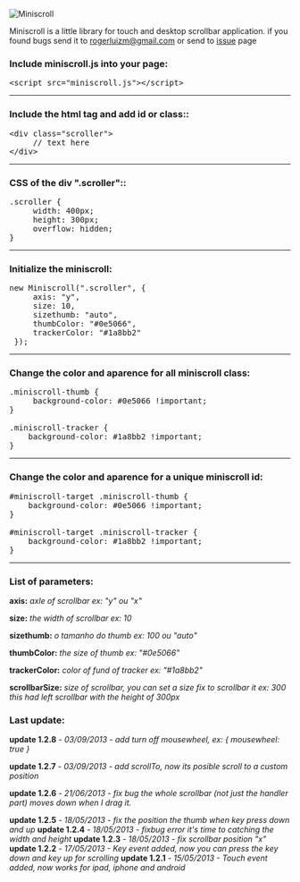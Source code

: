 ![Miniscroll](http://miniscroll.rogerluizm.com.br/fb.jpg)

Miniscroll is a little library for touch and desktop scrollbar application. if you found bugs send it to rogerluizm@gmail.com or send to <a href="https://github.com/rogerluiz/Miniscroll-JS/issues?page=1&state=open">issue</a> page


### Include miniscroll.js into your page:

<pre>
&lt;script src="miniscroll.js"&gt;&lt;/script&gt;
</pre>

***

### Include the html tag and add id or class::

<pre>
&lt;div class="scroller"&gt;
     // text here
&lt;/div&gt;
</pre>

***

### CSS of the div ".scroller"::
<pre>
.scroller {
     width: 400px;
     height: 300px;
     overflow: hidden;
}
</pre>

***

### Initialize the miniscroll:
<pre>
new Miniscroll(".scroller", {
     axis: "y",
     size: 10,
     sizethumb: "auto",
     thumbColor: "#0e5066",
     trackerColor: "#1a8bb2"
 });
</pre>

***


### Change the color and aparence for all miniscroll class:
<pre>
.miniscroll-thumb {
     background-color: #0e5066 !important;
}

.miniscroll-tracker {
    background-color: #1a8bb2 !important;
}
</pre>

***

### Change the color and aparence for a unique miniscroll id:
<pre>
&#35;miniscroll-target .miniscroll-thumb {
    background-color: #0e5066 !important;
}

&#35;miniscroll-target .miniscroll-tracker {
    background-color: #1a8bb2 !important;
}
</pre>

***

### List of parameters:
**axis:**
_axle of scrollbar ex: "y" ou "x"_

**size:**
_the width of scrollbar ex: 10_

**sizethumb:**
_o tamanho do thumb ex: 100 ou "auto"_

**thumbColor:**
_the size of thumb ex: "#0e5066"_

**trackerColor:**
_color of fund of tracker ex: "#1a8bb2"_

**scrollbarSize:**
_size of scrollbar, you can set a size fix to scrollbar it ex: 300 this had left scrollbar with the height of 300px_

### Last update:
**update 1.2.8** - _03/09/2013 - add turn off mousewheel, ex: { mousewheel: true }_

**update 1.2.7** - _03/09/2013 - add scrollTo, now its posible scroll to a custom position_

**update 1.2.6** - _21/06/2013 - fix bug the whole scrollbar (not just the handler part) moves down when I drag it._

**update 1.2.5** - _18/05/2013 - fix the position the thumb when key press down and up_
**update 1.2.4** - _18/05/2013 - fixbug error it's time to catching the width and height_
**update 1.2.3** - _18/05/2013 - fix scrollbar position "x"_
**update 1.2.2** - _17/05/2013 - Key event added, now you can press the key down and key up for scrolling_
**update 1.2.1** - _15/05/2013 - Touch event added, now works for ipad, iphone and android_


